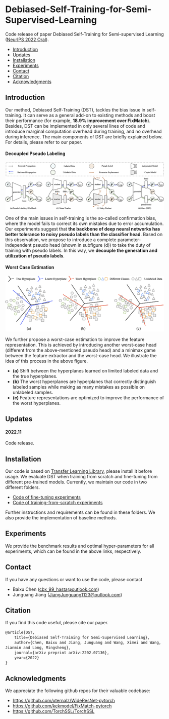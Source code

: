 # Debiased-Self-Training-for-Semi-Supervised-Learning

Code release of paper Debiased Self-Training for Semi-supervised Learning ([NeurIPS 2022 Oral](https://arxiv.org/abs/2202.07136)).

- [Introduction](#introduction)
- [Updates](#updates)
- [Installation](#installation)
- [Experiments](#experiments)
- [Contact](#contact)
- [Citation](#citation)
- [Acknowledgments](#acknowledgments)

## Introduction

Our method, Debiased Self-Training (DST), tackles the bias issue in self-training. It can serve as a general add-on to existing methods and boost their performance (for example, **18.9% improvement over FixMatch**). Besides, DST can be implemented in only several lines of code and introduce marginal computation overhead during training, and no overhead during inference. The main components of DST are briefly explained below. For details, please refer to our paper. 

####	Decoupled Pseudo Labeling

![arch](fig/arch.png)

One of the main issues in self-training is the so-called confirmation bias, where the model fails to correct its own mistakes due to error accumulation. Our experiments suggest that **the backbone of deep neural networks has better tolerance to noisy pseudo labels than the classifier head**. Based on this observation, we propose to introduce a complete parameter-independent pseudo head (shown in subfigure (d)) to take the duty of training with pseudo labels. In this way, we **decouple the generation and utilization of pseudo labels**.

#### Worst Case Estimation

![arch](fig/worst_case.png)

We further propose a worst-case estimation to improve the feature representation. This is achieved by introducing another worst-case head (different from the above-mentioned pseudo head) and a minimax game between the feature extractor and the worst-case head. We illustrate the idea of this process in the above figure.

- **(a)** Shift between the hyperplanes learned on limited labeled data and the true hyperplanes.
- **(b)** The worst hyperplanes are hyperplanes that correctly distinguish labeled samples while making as many mistakes as possible on unlabeled samples.
- **(c)** Feature representations are optimized to improve the performance of the worst hyperplanes.

## Updates

#### 2022.11

Code release.

## Installation

Our code is based on [Transfer Learning Library](https://github.com/thuml/Transfer-Learning-Library#introduction), please install it before usage. We evaluate DST when training from scratch and fine-tuning from different pre-trained models. Currently, we maintain our code in two different folders.

- [Code of fine-tuning experiments](https://github.com/thuml/Transfer-Learning-Library/tree/master/examples/semi_supervised_learning/image_classification)
- [Code of training-from-scratch experiments](https://github.com/thuml/Transfer-Learning-Library/tree/dev-ssl/projects/dst)

Further instructions and requirements can be found in these folders. We also provide the implementation of baseline methods.

## Experiments

We provide the benchmark results and optimal hyper-parameters for all experiments, which can be found in the above links, respectively.

## Contact

If you have any questions or want to use the code, please contact

- Baixu Chen (cbx_99_hasta@outlook.com)
- Junguang Jiang (JiangJunguang1123@outlook.com)

## Citation

If you find this code useful, please cite our paper.

```
@article{DST,
    title={Debiased Self-Training for Semi-Supervised Learning},
    author={Chen, Baixu and Jiang, Junguang and Wang, Ximei and Wang, Jianmin and Long, Mingsheng},
    journal={arXiv preprint arXiv:2202.07136},
    year={2022}
}
```

## Acknowledgments

We appreciate the following github repos for their valuable codebase:
- https://github.com/xternalz/WideResNet-pytorch
- https://github.com/kekmodel/FixMatch-pytorch
- https://github.com/TorchSSL/TorchSSL

